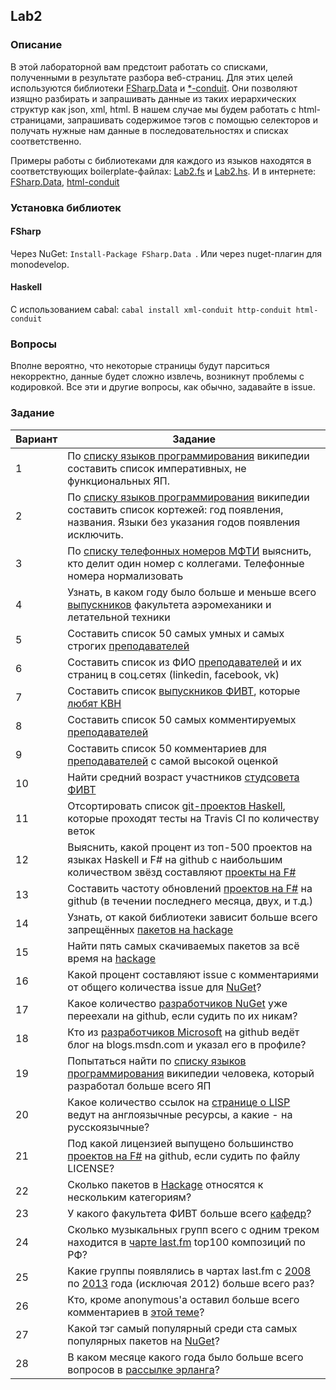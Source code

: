 ## Lab2
### Описание

В этой лабораторной вам предстоит работать со списками, полученными в результате разбора веб-страниц.
Для этих целей используются библиотеки [FSharp.Data](https://fsharp.github.io/FSharp.Data/library/HtmlParser.html) и [*-conduit](https://github.com/snoyberg/xml). Они позволяют изящно разбирать и запрашивать данные из таких иерархических структур как json, xml, html. В нашем случае мы будем работать с html-страницами, запрашивать содержимое тэгов с помощью селекторов и получать нужные нам данные в последовательностях и списках соответственно.

Примеры работы с библиотеками для каждого из языков находятся в соответствующих boilerplate-файлах: [Lab2.fs](./Lab2.fs) и [Lab2.hs](./Lab2.hs). И в интернете: [FSharp.Data](https://fsharp.github.io/FSharp.Data/library/HtmlParser.html), [html-conduit](https://www.fpcomplete.com/school/starting-with-haskell/libraries-and-frameworks/text-manipulation/tagsoup)

### Установка библиотек
#### FSharp
Через NuGet: `Install-Package FSharp.Data `. Или через nuget-плагин для monodevelop.
#### Haskell
С использованием cabal: `cabal install xml-conduit http-conduit html-conduit`

### Вопросы
Вполне вероятно, что некоторые страницы будут парситься некорректно, данные будет сложно извлечь, возникнут проблемы с кодировкой. Все эти и другие вопросы, как обычно, задавайте в issue.

### Задание
|Вариант|Задание|
|---|---|
|1|По [списку языков программирования](http://en.wikipedia.org/wiki/List_of_programming_languages) википедии составить список императивных, не функциональных ЯП.|
|2|По [списку языков программирования](http://en.wikipedia.org/wiki/List_of_programming_languages) википедии составить список кортежей: год  появления, названия. Языки без указания годов появления исключить.|
|3|По [списку телефонных номеров МФТИ](http://mipt.ru/about/general/contacts/phones.php) выяснить, кто делит один номер с коллегами. Телефонные номера нормализовать|
|4|Узнать, в каком году было больше и меньше всего [выпускников](http://mipt.ru/dafe/graduaters/) факультета аэромеханики и летательной техники|
|5|Составить список 50 самых умных и самых строгих [преподавателей](http://wikimipt.org/index.php?title=%D0%9A%D0%B0%D1%82%D0%B5%D0%B3%D0%BE%D1%80%D0%B8%D1%8F:%D0%9F%D1%80%D0%B5%D0%BF%D0%BE%D0%B4%D0%B0%D0%B2%D0%B0%D1%82%D0%B5%D0%BB%D0%B8_%D0%BF%D0%BE_%D0%B0%D0%BB%D1%84%D0%B0%D0%B2%D0%B8%D1%82%D1%83)|
|6|Составить список из ФИО [преподавателей](http://wikimipt.org/index.php?title=%D0%9A%D0%B0%D1%82%D0%B5%D0%B3%D0%BE%D1%80%D0%B8%D1%8F:%D0%9F%D1%80%D0%B5%D0%BF%D0%BE%D0%B4%D0%B0%D0%B2%D0%B0%D1%82%D0%B5%D0%BB%D0%B8_%D0%BF%D0%BE_%D0%B0%D0%BB%D1%84%D0%B0%D0%B2%D0%B8%D1%82%D1%83) и их страниц в соц.сетях (linkedin, facebook, vk)|
|7|Составить список [выпускников ФИВТ](https://vk.com/fivtmipt), которые [любят КВН](https://vk.com/ligakvnmfti)|
|8|Составить список 50 самых комментируемых [преподавателей](http://wikimipt.org/index.php?title=%D0%9A%D0%B0%D1%82%D0%B5%D0%B3%D0%BE%D1%80%D0%B8%D1%8F:%D0%9F%D1%80%D0%B5%D0%BF%D0%BE%D0%B4%D0%B0%D0%B2%D0%B0%D1%82%D0%B5%D0%BB%D0%B8_%D0%BF%D0%BE_%D0%B0%D0%BB%D1%84%D0%B0%D0%B2%D0%B8%D1%82%D1%83)|
|9|Составить список 50 комментариев для [преподавателей](http://wikimipt.org/index.php?title=%D0%9A%D0%B0%D1%82%D0%B5%D0%B3%D0%BE%D1%80%D0%B8%D1%8F:%D0%9F%D1%80%D0%B5%D0%BF%D0%BE%D0%B4%D0%B0%D0%B2%D0%B0%D1%82%D0%B5%D0%BB%D0%B8_%D0%BF%D0%BE_%D0%B0%D0%BB%D1%84%D0%B0%D0%B2%D0%B8%D1%82%D1%83) с самой высокой оценкой|
|10|Найти средний возраст участников [студсовета ФИВТ](http://vk.com/stfivt)|
|11|Отсортировать список [git-проектов Haskell](https://github.com/haskell), которые проходят тесты на Travis CI по количеству веток|
|12|Выяснить, какой процент из топ-500 проектов на языках Haskell и F# на github с наибольшим количеством звёзд составляют [проекты на F#](https://github.com/search?utf8=%E2%9C%93&q=language%3AF%23&type=Repositories&ref=advsearch&l=F%23)|
|13|Составить частоту обновлений [проектов на F#](https://github.com/search?utf8=%E2%9C%93&q=language%3AF%23&type=Repositories&ref=advsearch&l=F%23) на github (в течении последнего месяца, двух, и т.д.)|
|14|Узнать, от какой библиотеки зависит больше всего запрещённых [пакетов на hackage](http://hackage.haskell.org/packages/deprecated)|
|15|Найти пять самых скачиваемых пакетов за всё время на [hackage](http://hackage.haskell.org/packages/top)|
|16|Какой процент составляют issue с комментариями от общего количества issue для [NuGet](https://github.com/nuget/home/issues?page=1&q=is%3Aissue+is%3Aopen)?|
|17|Какое количество [разработчиков NuGet](https://nuget.codeplex.com/team/view) уже переехали на github, если судить по их никам?|
|18|Кто из [разработчиков Microsoft](https://github.com/Microsoft) на github ведёт блог на blogs.msdn.com и указал его в профиле?|
|19|Попытаться найти по [списку языков программирования](http://en.wikipedia.org/wiki/List_of_programming_languages) википедии человека, который разработал больше всего ЯП|
|20|Какое количество ссылок на [странице о LISP](https://www.linux.org.ru/wiki/en/%D0%A7%D0%B0%D1%81%D1%82%D1%8C_1._%D0%9E%D0%B1%D1%89%D0%B8%D0%B5_%D0%B2%D0%BE%D0%BF%D1%80%D0%BE%D1%81%D1%8B_%D0%BE_Lisp) ведут на англоязычные ресурсы, а какие - на русскоязычные?|
|21|Под какой лицензией выпущено большинство [проектов на F#](https://github.com/search?utf8=%E2%9C%93&q=language%3AF%23&type=Repositories&ref=advsearch&l=F%23) на github, если судить по файлу LICENSE?|
|22|Сколько пакетов в [Hackage](http://hackage.haskell.org/packages/) относятся к нескольким категориям?
|23|У какого факультета ФИВТ больше всего [кафедр](http://wikimipt.org/wiki/%D0%9A%D0%B0%D1%82%D0%B5%D0%B3%D0%BE%D1%80%D0%B8%D1%8F:%D0%9A%D0%B0%D1%84%D0%B5%D0%B4%D1%80%D1%8B_%D0%BF%D0%BE_%D0%B0%D0%BB%D1%84%D0%B0%D0%B2%D0%B8%D1%82%D1%83)?
|24|Сколько музыкальных групп всего с одним треком находится в [чарте last.fm](http://www.last.fm/charts/tracks/top/place/Russian+Federation?limit=100) top100 композиций по РФ?|
|25|Какие группы появлялись в чартах last.fm с [2008](http://www.last.fm/bestof/2008) по [2013](http://www.last.fm/bestof/2013) года (исключая 2012) больше всего раз?|
|26|Кто, кроме anonymous'а оставил больше всего комментариев в [этой теме](https://www.linux.org.ru/news/google/11404954)?|
|27|Какой тэг самый популярный среди ста самых популярных пакетов на [NuGet](https://www.nuget.org/stats/packages)?
|28|В каком месяце какого года было больше всего вопросов в [рассылке эрланга](http://erlang.org/pipermail/erlang-questions/)?|
